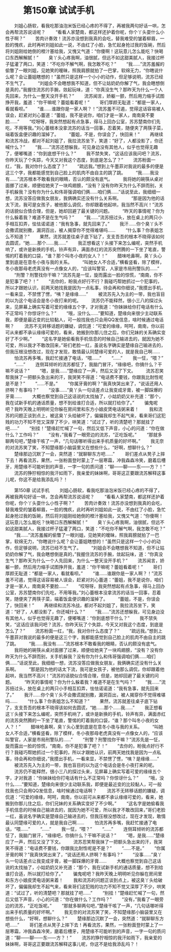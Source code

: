# 　　第150章 试试手机
　　刘姐心肠软，看我吃那油泡米饭已经心疼的不得了，再被我两句好话一哄，怎会再帮流苏说话呢？
　　“看看人家楚南，都这样还护着你呢，你个丫头耍什么小性子啊？”
　　苦肉计奏效！流苏亦没想到我真的会吃，替我难受的皱着柳眉，一脸的愧疚，此时再听刘姐如此一说，不由红了小脸，急忙起身抢过我的饭碗，然后将刘姐刚给她倒的橙汁塞给我，又愧又气道：“你傻啊！这玩意儿怎么能吃？快喝口东西解解腻！”
　　臭丫头心疼我啊，油很腻，但远不如这甜美腻人，我接过杯子猛灌了两口，笑道：“不吃你不解气啊，我怎敢不吃？”
　　“我……”流苏羞赧的偷瞥了一眼刘姐，见她笑的暧昧，照我肩膀就拍了一巴掌，软绵无力，“你瞎说什么呢？会让蕾姐瞎想的！”虽然只是这样一个小小的动作，但足够说明，流苏已经不生气了。
　　“刘姐会不会瞎想我不知道，但不让姑奶奶你解了气，我会瞎想倒是真的，”我握住流苏的手腕，敛起玩味，道：“你真没生气？那昨天为什么一个人先回来，为什么一整天没开手机？”
　　流苏闻言，娇躯一颤，然后用力缩手试图挣开我，羞道：“你干嘛呢？蕾姐看着呢！”
　　哥们厚颜无耻道：“都是一家人，看就看呗。”
　　“谁……谁跟你是一家人啊？！”流苏羞不可遏，觉得这话容易被人误会，赶紧对刘心蕾道：“蕾姐，我不是说你，咱们才是一家人，南南臭不要脸……”
　　“哎呀呀，我突然想起有点急事，得马上回办公室，苏苏楚南你们先吃，不用等我。”刘心蕾根本没拿流苏的话当一回事，忍着笑，随便夹了两筷子菜，端着饭盒便识趣的溜掉了。
　　“蕾姐，不是，你误会了，快回来！”
　　再继续和流苏冷战，都对不起刘姐了，我拉流苏坐下，笑道：“好了，人都没影了，你还喊什么？”
　　“我……”流苏还想躲我，可见身边没有其他人，似乎也觉得无趣了，便嘟嘴道：“你到底想干什么？”
　　我不禁失笑，“这话应该我问吧？流苏，你昨天玩了个失踪，今天又对我这个态度，到底是怎么了？”
　　流苏粉面一红，“我，我对你什么态度了？”
　　“疏远我。”想到上午墨菲对我说的最多的便是这三个字，我都能感觉到自己脸上的肌肉不由自主的跳了跳。
　　“我……我没有……”流苏根本不敢看我的眼睛，否认的颇没有底气。
　　我将她的碗筷从桌对面挪了过来，顺便给她夹了一块鸡翅膀，“没有？没有你昨天为什么不辞而别，关手机躲我？没有你为什么和伟哥强调咱们俩……咱们俩……”话说至此，我细细一想，流苏没答应做我女朋友，我俩确实还没有什么关系啊。
　　“那是因为他的话太下流，我可是女孩子，被他那么调侃，你却跟着他起哄，我当然不高兴！”流苏的话貌似合情合理，但是，她却回避了最关键的问题。
　　“昨天的事情呢？你为什么躲着我？难道不是在生气吗？”
　　“我……”流苏扭过头，放在桌上的两只小手相互扣弄，怯怯诺诺道：“我有急事，就先回来了。”
　　我汗……你个臭丫头不会撒谎就别撒，漏洞百出，被人揭穿你不觉得难堪吗……
　　“什么事？你表姐怎么不知道？”
　　果然，流苏就差往桌子底下钻了，支支吾吾的根本不晓得该如何去圆谎，“她……那个……我……”
　　我正想看这丫头接下来怎么编呢，突然手机响了，或许是新换的手机，铃声有异，满面赤红的流苏突然腾的一下坐了笔直，警惕的盯着我的口袋，“谁？那个叫冬小夜的女人？！”
　　醋味呛鼻啊，臭丫头心里到底是在意冬小夜与我的关系。
　　“叫她女人不合适，”横看竖看，除了模样，冬小夜那母老虎真没有一点像女人的，“应该叫警官，人家是市局刑警队的……”
　　“刑警？刑警找你干嘛？”流苏先是一怔，旋而露出一脸的惊慌，“南南，你不是犯事了吧？！”
　　“去你的，盼我点好行不行？我碰巧帮她抓过一个犯事的，所以才跟她认识，前两天她找我是因为一点私事，待会再和你细说，”我摸出手机，一看来显，不禁愣了愣，“咦？是缘缘……”
　　被流苏先入为主的一带，我也盲目的以为这个电话会是冬小夜打来的呢。
　　流苏仍不能释然，很小三八的探过头来，见屏幕上确实写着可爱的缘缘五个字，才对我道：“你妹妹给你打电话有什么不正常吗？你惊讶什么？”
　　“哦，没什么……”要知道，楚缘向来很少主动联系我，即便是最近变的比较黏人，可一般找我也只会用QQ发信息，啥时候通过电话啊？
　　流苏不无转移话题的嫌疑，调侃道：“可爱的缘缘，呵呵，南南，你以前可从来都不承认缘缘可爱的，看来，她搬到你那儿住之后，你们兄妹的关系确实变好了不少啊。”
　　“这名字是她偷看我手机信息的时候自己输进去的，就因为她不可爱，所以我才不敢改回来，”哥们老脸一红，虽说名字确实是楚缘自己输进去的，但我压根没想改过，现在才发现，敢情最认同楚缘可爱的人，就是我自己啊……
　　怕流苏再多嘴，我赶忙接通了电话，“喂……”
　　“……”
　　我一怔，“喂？”
　　“……”
　　连侧耳倾听的流苏都怔了，我脑门冒汗，“缘缘吧，你搞什么？干嘛不说话？”
　　“嗯，是我……”楚缘应了一声，然后又没了下文。
　　流苏忍笑帮我抹了一把额头急出来的汗，我哭笑不得道：“电话费不要钱，你跟我比耐性呢是不是？”
　　“……不是。”
　　“你属牙膏的啊？”我真快哭出来了，“说话还用人挤啊？有事吗？”
　　“没事……”臭丫头一句话差点让我变成牙膏，被一脚踩爆的牙膏……
　　大概也察觉到自己这话说的太找抽了，小姑奶奶又补充道：“那个，我在试新手机的通话质量，想不到给谁打合适，所以就打给你了。”
　　骗鬼呢吧？我昨天晚上明明听见你躲在房间里和东方小娘皮煲电话粥来着！
　　我和流苏的问题正谈到点上，被这臭丫头给破坏了，偏偏我却生不起气来，看来哥们这犯贱的功力不知不觉又深厚了不少，哄笑道：“试过了，听的清楚吧？那就挂了吧……”
　　“别挂！”楚缘赶忙喊了一句，然后又低下声音，小心的问道：“你在做什么？工作吗？”
　　“没有，”我看了一眼旁边的流苏，“正吃饭呢。”
　　“那就多聊两句吧，”楚缘干咳了一声，“几句话哪听得出来手机质量的好坏啊。”
　　我无奈的对流苏笑了笑，不知楚缘那小脑袋里又在想些什么，“好啊，想聊什么？”
　　楚缘那边沉默了一会，突然道：“就聊聊东方吧……”
　　哥们差点从凳子上摔下去！再看流苏，果然，一张粉面登时蒙上了一层寒霜，冲我森森冷笑，磨着后槽牙，用楚缘不可能听到的声音，一字一句的质问道：“聊——聊——东——方？！”
　　流苏的狰狞相惊的我汗如雨下，我亲爱的妹妹啊，哥哥这正要跟流苏解释这事儿呢，你这不是给我添乱吗？！

　　第150章 试试手机
　　刘姐心肠软，看我吃那油泡米饭已经心疼的不得了，再被我两句好话一哄，怎会再帮流苏说话呢？
　　“看看人家楚南，都这样还护着你呢，你个丫头耍什么小性子啊？”
　　苦肉计奏效！流苏亦没想到我真的会吃，替我难受的皱着柳眉，一脸的愧疚，此时再听刘姐如此一说，不由红了小脸，急忙起身抢过我的饭碗，然后将刘姐刚给她倒的橙汁塞给我，又愧又气道：“你傻啊！这玩意儿怎么能吃？快喝口东西解解腻！”
　　臭丫头心疼我啊，油很腻，但远不如这甜美腻人，我接过杯子猛灌了两口，笑道：“不吃你不解气啊，我怎敢不吃？”
　　“我……”流苏羞赧的偷瞥了一眼刘姐，见她笑的暧昧，照我肩膀就拍了一巴掌，软绵无力，“你瞎说什么呢？会让蕾姐瞎想的！”虽然只是这样一个小小的动作，但足够说明，流苏已经不生气了。
　　“刘姐会不会瞎想我不知道，但不让姑奶奶你解了气，我会瞎想倒是真的，”我握住流苏的手腕，敛起玩味，道：“你真没生气？那昨天为什么一个人先回来，为什么一整天没开手机？”
　　流苏闻言，娇躯一颤，然后用力缩手试图挣开我，羞道：“你干嘛呢？蕾姐看着呢！”
　　哥们厚颜无耻道：“都是一家人，看就看呗。”
　　“谁……谁跟你是一家人啊？！”流苏羞不可遏，觉得这话容易被人误会，赶紧对刘心蕾道：“蕾姐，我不是说你，咱们才是一家人，南南臭不要脸……”
　　“哎呀呀，我突然想起有点急事，得马上回办公室，苏苏楚南你们先吃，不用等我。”刘心蕾根本没拿流苏的话当一回事，忍着笑，随便夹了两筷子菜，端着饭盒便识趣的溜掉了。
　　“蕾姐，不是，你误会了，快回来！”
　　再继续和流苏冷战，都对不起刘姐了，我拉流苏坐下，笑道：“好了，人都没影了，你还喊什么？”
　　“我……”流苏还想躲我，可见身边没有其他人，似乎也觉得无趣了，便嘟嘴道：“你到底想干什么？”
　　我不禁失笑，“这话应该我问吧？流苏，你昨天玩了个失踪，今天又对我这个态度，到底是怎么了？”
　　流苏粉面一红，“我，我对你什么态度了？”
　　“疏远我。”想到上午墨菲对我说的最多的便是这三个字，我都能感觉到自己脸上的肌肉不由自主的跳了跳。
　　“我……我没有……”流苏根本不敢看我的眼睛，否认的颇没有底气。
　　我将她的碗筷从桌对面挪了过来，顺便给她夹了一块鸡翅膀，“没有？没有你昨天为什么不辞而别，关手机躲我？没有你为什么和伟哥强调咱们俩……咱们俩……”话说至此，我细细一想，流苏没答应做我女朋友，我俩确实还没有什么关系啊。
　　“那是因为他的话太下流，我可是女孩子，被他那么调侃，你却跟着他起哄，我当然不高兴！”流苏的话貌似合情合理，但是，她却回避了最关键的问题。
　　“昨天的事情呢？你为什么躲着我？难道不是在生气吗？”
　　“我……”流苏扭过头，放在桌上的两只小手相互扣弄，怯怯诺诺道：“我有急事，就先回来了。”
　　我汗……你个臭丫头不会撒谎就别撒，漏洞百出，被人揭穿你不觉得难堪吗……
　　“什么事？你表姐怎么不知道？”
　　果然，流苏就差往桌子底下钻了，支支吾吾的根本不晓得该如何去圆谎，“她……那个……我……”
　　我正想看这丫头接下来怎么编呢，突然手机响了，或许是新换的手机，铃声有异，满面赤红的流苏突然腾的一下坐了笔直，警惕的盯着我的口袋，“谁？那个叫冬小夜的女人？！”
　　醋味呛鼻啊，臭丫头心里到底是在意冬小夜与我的关系。
　　“叫她女人不合适，”横看竖看，除了模样，冬小夜那母老虎真没有一点像女人的，“应该叫警官，人家是市局刑警队的……”
　　“刑警？刑警找你干嘛？”流苏先是一怔，旋而露出一脸的惊慌，“南南，你不是犯事了吧？！”
　　“去你的，盼我点好行不行？我碰巧帮她抓过一个犯事的，所以才跟她认识，前两天她找我是因为一点私事，待会再和你细说，”我摸出手机，一看来显，不禁愣了愣，“咦？是缘缘……”
　　被流苏先入为主的一带，我也盲目的以为这个电话会是冬小夜打来的呢。
　　流苏仍不能释然，很小三八的探过头来，见屏幕上确实写着可爱的缘缘五个字，才对我道：“你妹妹给你打电话有什么不正常吗？你惊讶什么？”
　　“哦，没什么……”要知道，楚缘向来很少主动联系我，即便是最近变的比较黏人，可一般找我也只会用QQ发信息，啥时候通过电话啊？
　　流苏不无转移话题的嫌疑，调侃道：“可爱的缘缘，呵呵，南南，你以前可从来都不承认缘缘可爱的，看来，她搬到你那儿住之后，你们兄妹的关系确实变好了不少啊。”
　　“这名字是她偷看我手机信息的时候自己输进去的，就因为她不可爱，所以我才不敢改回来，”哥们老脸一红，虽说名字确实是楚缘自己输进去的，但我压根没想改过，现在才发现，敢情最认同楚缘可爱的人，就是我自己啊……
　　怕流苏再多嘴，我赶忙接通了电话，“喂……”
　　“……”
　　我一怔，“喂？”
　　“……”
　　连侧耳倾听的流苏都怔了，我脑门冒汗，“缘缘吧，你搞什么？干嘛不说话？”
　　“嗯，是我……”楚缘应了一声，然后又没了下文。
　　流苏忍笑帮我抹了一把额头急出来的汗，我哭笑不得道：“电话费不要钱，你跟我比耐性呢是不是？”
　　“……不是。”
　　“你属牙膏的啊？”我真快哭出来了，“说话还用人挤啊？有事吗？”
　　“没事……”臭丫头一句话差点让我变成牙膏，被一脚踩爆的牙膏……
　　大概也察觉到自己这话说的太找抽了，小姑奶奶又补充道：“那个，我在试新手机的通话质量，想不到给谁打合适，所以就打给你了。”
　　骗鬼呢吧？我昨天晚上明明听见你躲在房间里和东方小娘皮煲电话粥来着！
　　我和流苏的问题正谈到点上，被这臭丫头给破坏了，偏偏我却生不起气来，看来哥们这犯贱的功力不知不觉又深厚了不少，哄笑道：“试过了，听的清楚吧？那就挂了吧……”
　　“别挂！”楚缘赶忙喊了一句，然后又低下声音，小心的问道：“你在做什么？工作吗？”
　　“没有，”我看了一眼旁边的流苏，“正吃饭呢。”
　　“那就多聊两句吧，”楚缘干咳了一声，“几句话哪听得出来手机质量的好坏啊。”
　　我无奈的对流苏笑了笑，不知楚缘那小脑袋里又在想些什么，“好啊，想聊什么？”
　　楚缘那边沉默了一会，突然道：“就聊聊东方吧……”
　　哥们差点从凳子上摔下去！再看流苏，果然，一张粉面登时蒙上了一层寒霜，冲我森森冷笑，磨着后槽牙，用楚缘不可能听到的声音，一字一句的质问道：“聊——聊——东——方？！”
　　流苏的狰狞相惊的我汗如雨下，我亲爱的妹妹啊，哥哥这正要跟流苏解释这事儿呢，你这不是给我添乱吗？！
